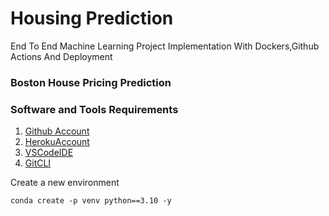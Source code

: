 # Housing Prediction
 End To End Machine Learning Project Implementation With Dockers,Github Actions And Deployment

 ### Boston House Pricing Prediction
 

 ### Software and Tools Requirements 

 1. [Github Account](https.//github.com)
 2. [HerokuAccount](https://heroku.com)
 3. [VSCodeIDE](https://code.visualstudio.com)
 4. [GitCLI](https://git-scm.com/en/v2/Getting-Started-The-Command-Line)

Create a new environment

```
conda create -p venv python==3.10 -y

```